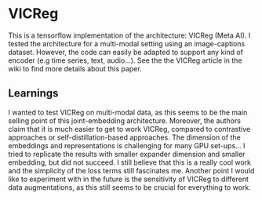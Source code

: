 # VICReg

This is a tensorflow implementation of the architecture: VICReg (Meta AI). I tested the architecture for a multi-modal setting using an image-captions dataset. However, the code can easily be adapted to support any kind of encoder (e.g time series, text, audio...). See the the VICReg article in the wiki to find more details about this paper.

## Learnings
I wanted to test VICReg on multi-modal data, as this seems to be the main selling point of this joint-embedding architecture. Moreover, the authors claim that it is much easier to get to work VICReg, compared to contrastive approaches or self-distillation-based approaches. The dimension of the embeddings and representations is challenging for many GPU set-ups... I tried to replicate the results with smaller expander dimension and smaller embedding, but did not succeed. I still believe that this is a really cool work and the simplicity of the loss terms still fascinates me. Another point I would like to experiment with in the future is the sensitivity of VICReg to different data augmentations, as this still seems to be crucial for everything to work.
